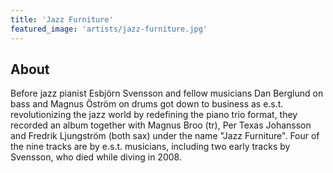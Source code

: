 ```yaml
---
title: 'Jazz Furniture'
featured_image: 'artists/jazz-furniture.jpg'
---
```


## About

Before jazz pianist Esbjörn Svensson and fellow musicians Dan Berglund on bass and Magnus Öström on drums got down to business as e.s.t. revolutionizing the jazz world by redefining the piano trio format, they recorded an album together with Magnus Broo (tr), Per Texas Johansson and Fredrik Ljungström (both sax) under the name "Jazz Furniture". Four of the nine tracks are by e.s.t. musicians, including two early tracks by Svensson, who died while diving in 2008.
